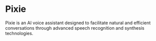 # Pixie
Pixie is an AI voice assistant designed to facilitate natural and efficient conversations through advanced speech recognition and synthesis technologies. 

